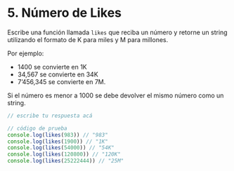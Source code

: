  # 5. Número de Likes

  

  Escribe una función llamada `likes` que reciba un número y retorne un string utilizando el formato de K para miles y M para millones.

  Por ejemplo:

  - 1400 se convierte en 1K
  - 34,567 se convierte en 34K
  - 7’456,345 se convierte en 7M.

  Si el número es menor a 1000 se debe devolver el mismo número como un string.

  ```js
  // escribe tu respuesta acá
  
  // código de prueba
  console.log(likes(983)) // "983"
  console.log(likes(1900)) // "1K"
  console.log(likes(54000)) // "54K"
  console.log(likes(120800)) // "120K"
  console.log(likes(25222444)) // "25M"
  ```

